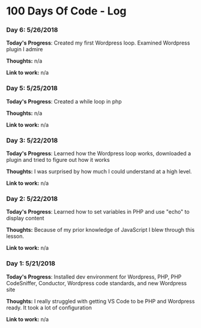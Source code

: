 # 100 Days Of Code - Log


### Day 6: 5/26/2018


**Today's Progress**: Created my first Wordpress loop. Examined Wordpress plugin I admire

**Thoughts:** n/a

**Link to work:** n/a


### Day 5: 5/25/2018


**Today's Progress**: Created a while loop in php

**Thoughts:** n/a

**Link to work:** n/a



### Day 3: 5/22/2018


**Today's Progress**: Learned how the Wordpress loop works, downloaded a plugin and tried to figure out how it works

**Thoughts:** I was surprised by how much I could understand at a high level.

**Link to work:** n/a



### Day 2: 5/22/2018


**Today's Progress**: Learned how to set variables in PHP and use "echo" to display content

**Thoughts:** Because of my prior knowledge of JavaScript I blew through this lesson.

**Link to work:** n/a


### Day 1: 5/21/2018


**Today's Progress**: Installed dev environment for Wordpress, PHP, PHP CodeSniffer, Conductor, Wordpress code standards, and new Wordpress site

**Thoughts:** I really struggled with getting VS Code to be PHP and Wordpress ready. It took a lot of configuration

**Link to work:** n/a


